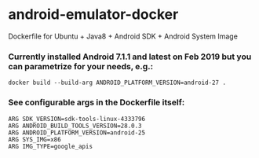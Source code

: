 # android-emulator-docker
Dockerfile for Ubuntu + Java8 + Android SDK + Android System Image

### Currently installed Android 7.1.1 and latest on Feb 2019 but you can parametrize for your needs, e.g.:

```
docker build --build-arg ANDROID_PLATFORM_VERSION=android-27 .
```

### See configurable args in the Dockerfile itself:

```
ARG SDK_VERSION=sdk-tools-linux-4333796
ARG ANDROID_BUILD_TOOLS_VERSION=28.0.3
ARG ANDROID_PLATFORM_VERSION=android-25
ARG SYS_IMG=x86
ARG IMG_TYPE=google_apis
```